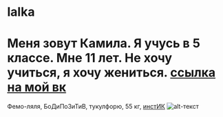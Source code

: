 # lalka
# Меня зовут Камила. Я учусь в 5 классе. Мне 11 лет. Не хочу учиться, я хочу жениться. [ссылка на мой вк](vk.com\scamilok) 
 Фемо-ляля, БоДиПоЗиТиВ, тукулфорю, 55 кг, [инстИК](instagram.com\scamilok)
![alt-текст](http://www.pets4homes.co.uk/images/breeds/13/large/3918021b2f92bd036598a095fb7e45de.jpg "pugs")

